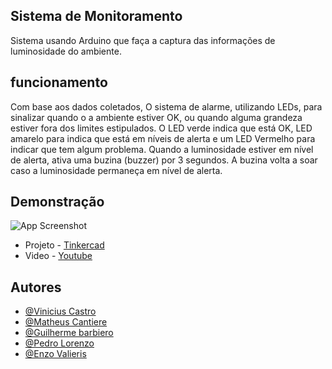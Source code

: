  ## Sistema de Monitoramento

Sistema usando Arduino que faça a captura das informações de luminosidade do ambiente. 

## funcionamento
Com base aos dados coletados, O sistema de alarme, utilizando LEDs, para sinalizar quando o a ambiente estiver OK, ou quando alguma grandeza estiver fora dos limites estipulados. O LED verde indica que está OK, LED amarelo para indica que está em níveis de alerta e um LED Vermelho para indicar que tem algum problema.
Quando a luminosidade estiver em nível de alerta, ativa uma buzina (buzzer) por 3 segundos. A buzina volta a soar caso a luminosidade permaneça em nível de alerta.



## Demonstração

![App Screenshot](https://csg.tinkercad.com/things/bjqHOWaMdiu/t725.png?rev=1712067353352000000&s=&v=1&type=circuits)

- Projeto - [Tinkercad](https://www.tinkercad.com/things/bjqHOWaMdiu-cp1-edge)
- Video - [Youtube](https://www.youtube.com/watch?v=k6k47S6BDqs)




## Autores

- [@Vinicius Castro](https://github.com/ViniciusCastroo)
- [@Matheus Cantiere](https://github.com/matheuscantiere)
- [@Guilherme barbiero](https://github.com/GuiBarbiero)
- [@Pedro Lorenzo](https://github.com/PedroLorenzop)
- [@Enzo Valieris](https://github.com/Valieris)

